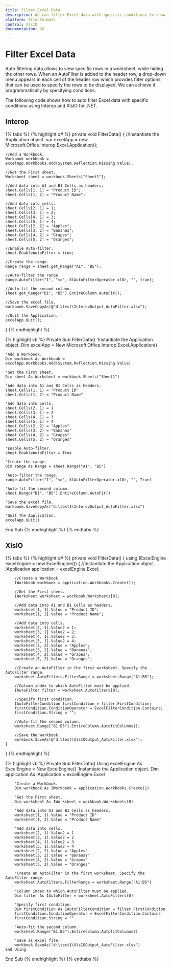 ```yaml
---
title: Filter Excel Data
description: We can filter Excel data with specific conditions to show or hide certain rows.
platform: file-formats
control: XlsIO
documentation: UG
---
```


# Filter Excel Data

Auto filtering data allows to view specific rows in a worksheet, while hiding the other rows. When an AutoFilter is added to the header row, a drop-down menu appears in each cell of the header row which provides filter options that can be used to specify the rows to be displayed. We can achieve it programmatically by specifying conditions.

The following code shows how to auto filter Excel data with specific conditions using Interop and XlsIO for .NET.

## Interop

{% tabs %}
{% highlight c# %}
private void FilterData()
{
    //Instantiate the Application object.
    var excelApp = new Microsoft.Office.Interop.Excel.Application();

    //Add a Workbook.
    Workbook workbook = excelApp.Workbooks.Add(System.Reflection.Missing.Value);

    //Get the First sheet.
    Worksheet sheet = workbook.Sheets["Sheet1"];

    //Add data into A1 and B1 Cells as headers.
    sheet.Cells[1, 1] = "Product ID";
    sheet.Cells[1, 2] = "Product Name";

    //Add data into cells.
    sheet.Cells[2, 1] = 1;
    sheet.Cells[3, 1] = 2;
    sheet.Cells[4, 1] = 3;
    sheet.Cells[5, 1] = 4;
    sheet.Cells[2, 2] = "Apples";
    sheet.Cells[3, 2] = "Bananas";
    sheet.Cells[4, 2] = "Grapes";
    sheet.Cells[5, 2] = "Oranges";

    //Enable Auto-filter.
    sheet.EnableAutoFilter = true;

    //Create the range.
    Range range = sheet.get_Range("A1", "B5");

    //Auto-filter the range.
    range.AutoFilter("1", "<>", XlAutoFilterOperator.xlOr, "", true);

    //Auto-fit the second column.
    sheet.get_Range("B1", "B5").EntireColumn.AutoFit();

    //Save the excel file.
    workbook.SaveCopyAs(@"d:\test\InteropOutput_AutoFilter.xlsx");

    //Quit the Application.
    excelApp.Quit();
}
{% endhighlight %}

{% highlight vb %}
Private Sub FilterData()
    'Instantiate the Application object.
    Dim excelApp = New Microsoft.Office.Interop.Excel.Application()

    'Add a Workbook.
    Dim workbook As Workbook = excelApp.Workbooks.Add(System.Reflection.Missing.Value)

    'Get the First sheet.
    Dim sheet As Worksheet = workbook.Sheets("Sheet1")

    'Add data into A1 and B1 Cells as headers.
    sheet.Cells(1, 1) = "Product ID"
    sheet.Cells(1, 2) = "Product Name"

    'Add data into cells.
    sheet.Cells(2, 1) = 1
    sheet.Cells(3, 1) = 2
    sheet.Cells(4, 1) = 3
    sheet.Cells(5, 1) = 4
    sheet.Cells(2, 2) = "Apples"
    sheet.Cells(3, 2) = "Bananas"
    sheet.Cells(4, 2) = "Grapes"
    sheet.Cells(5, 2) = "Oranges"

    'Enable Auto-filter.
    sheet.EnableAutoFilter = True

    'Create the range.
    Dim range As Range = sheet.Range("A1", "B5")

    'Auto-filter the range.
    range.AutoFilter("1", "<>", XlAutoFilterOperator.xlOr, "", True)

    'Auto-fit the second column.
    sheet.Range("B1", "B5").EntireColumn.AutoFit()

    'Save the excel file.
    workbook.SaveCopyAs("d:\test1\InteropOutput_AutoFilter.xlsx")

    'Quit the Application.
    excelApp.Quit()
End Sub
{% endhighlight %}
{% endtabs %}

## XlsIO

{% tabs %}
{% highlight c# %}
private void FilterData()
{
    using (ExcelEngine excelEngine = new ExcelEngine())
    {
        //Instantiate the Application object.
        IApplication application = excelEngine.Excel;

        //Create a Workbook.
        IWorkbook workbook = application.Workbooks.Create(1);

        //Get the First sheet.
        IWorksheet worksheet = workbook.Worksheets[0];

        //Add data into A1 and B1 Cells as headers.
        worksheet[1, 1].Value = "Product ID";
        worksheet[1, 2].Value = "Product Name";

        //Add data into cells.
        worksheet[2, 1].Value2 = 1;
        worksheet[3, 1].Value2 = 2;
        worksheet[4, 1].Value2 = 3;
        worksheet[5, 1].Value2 = 4;
        worksheet[2, 2].Value = "Apples";
        worksheet[3, 2].Value = "Bananas";
        worksheet[4, 2].Value = "Grapes";
        worksheet[5, 2].Value = "Oranges";

        //Create an AutoFilter in the first worksheet. Specify the AutoFilter range.
        worksheet.AutoFilters.FilterRange = worksheet.Range["A1:B5"];

        //Column index to which AutoFilter must be applied.
        IAutoFilter filter = worksheet.AutoFilters[0];

        //Specify first condition.
        IAutoFilterCondition firstCondition = filter.FirstCondition;
        firstCondition.ConditionOperator = ExcelFilterCondition.Contains;
        firstCondition.String = "";

        //Auto-fit the second column.
        worksheet.Range["B1:B5"].EntireColumn.AutofitColumns();

        //Save the workbook.
        workbook.SaveAs(@"d:\test\XlsIOOutput_AutoFilter.xlsx");
    }
}
{% endhighlight %}

{% highlight vb %}
Private Sub FilterData()
    Using excelEngine As ExcelEngine = New ExcelEngine()
        'Instantiate the Application object.
        Dim application As IApplication = excelEngine.Excel

        'Create a Workbook.
        Dim workbook As IWorkbook = application.Workbooks.Create(1)

        'Get the First sheet.
        Dim worksheet As IWorksheet = workbook.Worksheets(0)

        'Add data into A1 and B1 Cells as headers.
        worksheet(1, 1).Value = "Product ID"
        worksheet(1, 2).Value = "Product Name"

        'Add data into cells.
        worksheet(2, 1).Value2 = 1
        worksheet(3, 1).Value2 = 2
        worksheet(4, 1).Value2 = 3
        worksheet(5, 1).Value2 = 4
        worksheet(2, 2).Value = "Apples"
        worksheet(3, 2).Value = "Bananas"
        worksheet(4, 2).Value = "Grapes"
        worksheet(5, 2).Value = "Oranges"

        'Create an AutoFilter in the first worksheet. Specify the AutoFilter range.
        worksheet.AutoFilters.FilterRange = worksheet.Range("A1:B5")

        'Column index to which AutoFilter must be applied.
        Dim filter As IAutoFilter = worksheet.AutoFilters(0)

        'Specify first condition.
        Dim firstCondition As IAutoFilterCondition = filter.FirstCondition
        firstCondition.ConditionOperator = ExcelFilterCondition.Contains
        firstCondition.String = ""

        'Auto-fit the second column.
        worksheet.Range("B1:B5").EntireColumn.AutofitColumns()

        'Save as excel file.
        workbook.SaveAs("d:\test1\XlsIOOutput_AutoFilter.xlsx")
    End Using
End Sub
{% endhighlight %}
{% endtabs %}
